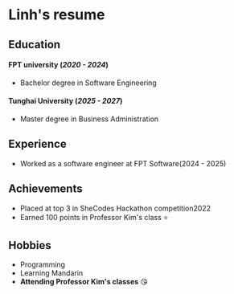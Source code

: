 # Linh's resume

## Education
#### FPT university (*2020 - 2024*)
- Bachelor degree in Software Engineering

#### Tunghai University (*2025 - 2027*)
- Master degree in Business Administration

## Experience
- Worked as a software engineer at FPT Software(2024 - 2025)

## Achievements
- Placed at top 3 in SheCodes Hackathon competition2022
- Earned 100 points in Professor Kim's class ⭐

## Hobbies
- Programming
- Learning Mandarin
- __Attending Professor Kim's classes__ 😘 
